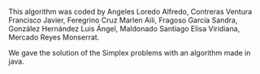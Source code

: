 This algorithm was  coded by
    Angeles Loredo Alfredo,
    Contreras Ventura Francisco Javier,
    Feregrino Cruz Marlen Aili,
    Fragoso García Sandra,
    González Hernández Luis Ángel,
    Maldonado Santiago Elisa Viridiana,
    Mercado Reyes Monserrat.

We gave the solution of the Simplex problems with an algorithm made in java.
